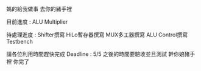 媽的給我做事 去你的豬手裡

目前進度 :
ALU
Multiplier 

待處理進度 :
Shifter撰寫
HiLo暫存器撰寫
MUX多工器撰寫
ALU Control撰寫
Testbench

請各位利用時間趕快完成 Deadline : 5/5
之後的時間要驗收並且測試
幹你娘豬手裡 你完了